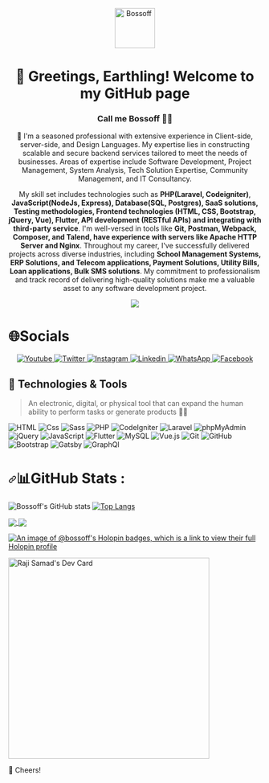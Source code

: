 
<a name="readme-top"></a>

<div align="center">

<img src="https://avatars.githubusercontent.com/u/30760187?v=4" alt="Bossoff" height="80">

<!-- <img src="assets/github-repo-logo.gif" alt="daily.dev animated logo" height="80"> -->

<br>

# 👋 Greetings, Earthling! Welcome to my GitHub page

### Call me Bossoff 🤖💜

💬 I'm a seasoned professional with extensive experience in Client-side, server-side, and Design Languages. My expertise lies in constructing scalable and secure backend services tailored to meet the needs of businesses. Areas of expertise include Software Development, Project Management, System Analysis, Tech Solution Expertise, Community Management, and IT Consultancy.

My skill set includes technologies such as **PHP(Laravel, Codeigniter)**, **JavaScript(NodeJs, Express), Database(SQL, Postgres), SaaS solutions, Testing methodologies, Frontend technologies (HTML, CSS, Bootstrap, jQuery, Vue), Flutter, API development (RESTful APIs) and integrating with third-party service**. I'm well-versed in tools like **Git, Postman, Webpack, Composer, and Talend, have experience with servers like Apache HTTP Server and Nginx**. Throughout my career, I've successfully delivered projects across diverse industries, including **School Management Systems, ERP Solutions, and Telecom applications, Payment Solutions, Utility Bills, Loan applications, Bulk SMS solutions**. My commitment to professionalism and track record of delivering high-quality solutions make me a valuable asset to any software development project.

<be>


![](https://komarev.com/ghpvc/?username=bossoff&label=PROFILE+VIEWS)


</div>

# 🌐Socials
<p dir="auto" align="center">
 
   <a href="#">
    <img
      alt="Youtube"
      src="https://img.shields.io/badge/youtube-FF0000?logo=youtube&logoColor=white&style=flat"
    />
  </a>
  <a href="https://twitter.com/rajihboss">
    <img
      alt="Twitter"
      src="https://img.shields.io/badge/Twitter-1DA1F2?logo=twitter&logoColor=white&style=flat"
    />
  </a>
  <a href="https://instagram.com/bossoff.1">
    <img
      alt="Instagram"
      src="https://img.shields.io/badge/Instagram-E4405F?logo=instagram&logoColor=white&style=flat"
    />
  </a>
  <a href="https://www.linkedin.com/in/bossoff">
    <img
      alt="Linkedin"
      src="https://img.shields.io/badge/linkedin-0077B5?logo=linkedin&logoColor=white&style=flat"
    />
  </a>
  <a href="#">
    <img
      alt="WhatsApp"
      src="https://img.shields.io/badge/WhatsApp-25D366?logo=WhatsApp&logoColor=white&style=flat"
    />
  </a>
  <a href="#">
    <img
      alt="Facebook"
      src="https://img.shields.io/badge/Facebook-1877F2?logo=Facebook&logoColor=white&style=flat"
    />
  </a>
 
</p>



## 🔧 Technologies & Tools

> An electronic, digital, or physical tool that can expand the human ability to perform tasks or generate products 👩‍💻

<p>
 <img alt="HTML" src="https://img.shields.io/badge/HTML-E34F26?logo=html5&logoColor=white&style=for-the-badge" />
 <img alt="Css" src="https://img.shields.io/badge/CSS-1572B6?logo=css3&logoColor=white&style=for-the-badge" />
 <img alt="Sass" src="https://img.shields.io/badge/Sass-CC6699?logo=sass&logoColor=white&style=for-the-badge" />
 <img alt="PHP" src="https://img.shields.io/badge/PHP-777BB4?logo=php&logoColor=white&style=for-the-badge" />
 <img alt="CodeIgniter" src="https://img.shields.io/badge/CodeIgniter-EF4223?logo=codeIgniter&logoColor=white&style=for-the-badge" />
 <img alt="Laravel" src="https://img.shields.io/badge/Laravel-FF2D20?logo=laravel&logoColor=white&style=for-the-badge" />
 <img alt="phpMyAdmin" src="https://img.shields.io/badge/phpMyAdmin-6C78AF?logo=phpmyadmin&logoColor=white&style=for-the-badge" />
 <img alt="jQuery" src="https://img.shields.io/badge/jQuery-0769AD?logo=jquery&logoColor=white&style=for-the-badge" />
 <img alt="JavaScript" src="https://img.shields.io/badge/JavaScript-F7DF1E?logo=javascript&logoColor=white&style=for-the-badge" />
 <img alt="Flutter" src="https://img.shields.io/badge/Flutter-02569B?logo=Flutter&logoColor=white&style=for-the-badge" />
 <img alt="MySQL" src="https://img.shields.io/badge/MySQL-4479A1?logo=mysql&logoColor=white&style=for-the-badge" />
 <img alt="Vue.js" src="https://img.shields.io/badge/Vue.js-4FC08D?logo=Vue.js&logoColor=white&style=for-the-badge" />
 <img alt="Git" src="https://img.shields.io/badge/Git-F05032?logo=Git&logoColor=white&style=for-the-badge" />
 <img alt="GitHub" src="https://img.shields.io/badge/GitHub-181717?logo=GitHub&logoColor=white&style=for-the-badge" />
 <img alt="Bootstrap" src="https://img.shields.io/badge/Bootstrap-7952B3?logo=Bootstrap&logoColor=white&style=for-the-badge" />
 <img alt="Gatsby" src="https://img.shields.io/badge/Gatsby-663399?logo=gatsby&logoColor=white&style=for-the-badge" />
 <img alt="GraphQl" src="https://img.shields.io/badge/GraphQL-E10098?logo=graphql&logoColor=white&style=for-the-badge" />
  <!-- <img alt="C Sharp" src="https://img.shields.io/badge/C%23-239120?logo=c-sharp&logoColor=white&style=for-the-badge" /> -->
  <!-- <img alt="Unity" src="https://img.shields.io/badge/Unity-000000?logo=unity&logoColor=white&style=for-the-badge" /> -->
</p>

<h1 dir="auto"><a id="user-content-github-stats-" class="anchor" aria-hidden="true" href="#github-stats-"><svg class="octicon octicon-link" viewBox="0 0 16 16" version="1.1" width="16" height="16" aria-hidden="true"><path fill-rule="evenodd" d="M7.775 3.275a.75.75 0 001.06 1.06l1.25-1.25a2 2 0 112.83 2.83l-2.5 2.5a2 2 0 01-2.83 0 .75.75 0 00-1.06 1.06 3.5 3.5 0 004.95 0l2.5-2.5a3.5 3.5 0 00-4.95-4.95l-1.25 1.25zm-4.69 9.64a2 2 0 010-2.83l2.5-2.5a2 2 0 012.83 0 .75.75 0 001.06-1.06 3.5 3.5 0 00-4.95 0l-2.5 2.5a3.5 3.5 0 004.95 4.95l1.25-1.25a.75.75 0 00-1.06-1.06l-1.25 1.25a2 2 0 01-2.83 0z"></path></svg></a><g-emoji class="g-emoji" alias="bar_chart" fallback-src="https://github.githubassets.com/images/icons/emoji/unicode/1f4ca.png">📊</g-emoji>GitHub Stats :</h1>


![Bossoff's GitHub stats](https://github-readme-stats.vercel.app/api?username=bossoff&show_icons=true&count_private=true) [![Top Langs](https://github-readme-stats.vercel.app/api/top-langs/?username=bossoff&layout=compact)](https://github.com/bossoff/github-readme-stats)

<a href="https://github.com/bossoff/github-readme-stats">
  <img align="center" src="https://github-readme-stats.vercel.app/api/pin/?username=bossoff&repo=github-readme-stats" />
</a>
<a href="https://github.com/bossoff/convoychat">
  <img align="center" src="https://github-readme-stats.vercel.app/api/pin/?username=bossoff&repo=convoychat" />
</a> 


[![An image of @bossoff's Holopin badges, which is a link to view their full Holopin profile](https://holopin.me/bossoff)](https://holopin.io/@bossoff)

<a href="https://app.daily.dev/bossoff"><img src="https://api.daily.dev/devcards/d3bf99495cfb403da0ce1135a4c6bcae.png?r=k7p" width="400" alt="Raji Samad's Dev Card"/></a>

🥂 Cheers!
